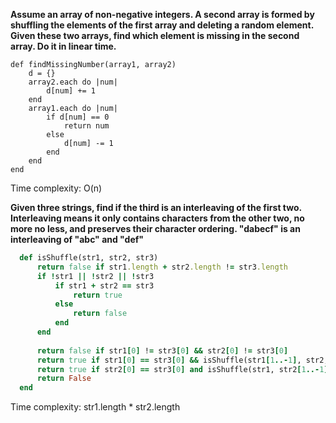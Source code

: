 **Assume an array of non-negative integers. A second array is formed by shuffling the elements of the first array and deleting a random element. Given these two arrays, find which element is missing in the second array. Do it in linear time.**

    def findMissingNumber(array1, array2)
        d = {}
        array2.each do |num|
            d[num] += 1
        end
        array1.each do |num|
            if d[num] == 0
                return num
            else
                d[num] -= 1
            end
        end
    end

Time complexity: O(n)



**Given three strings, find if the third is an interleaving of the first two. Interleaving means it only contains characters from the other two, no more no less, and preserves their character ordering. "dabecf" is an interleaving of "abc" and "def"**

  ```ruby
    def isShuffle(str1, str2, str3)
        return false if str1.length + str2.length != str3.length
        if !str1 || !str2 || !str3
            if str1 + str2 == str3
                return true
            else
                return false
            end
        end
    
        return false if str1[0] != str3[0] && str2[0] != str3[0]
        return true if str1[0] == str3[0] && isShuffle(str1[1..-1], str2, str3[1..-1])
        return true if str2[0] == str3[0] and isShuffle(str1, str2[1..-1], str3[1..-1])
        return False
    end
  ```

Time complexity: str1.length * str2.length

